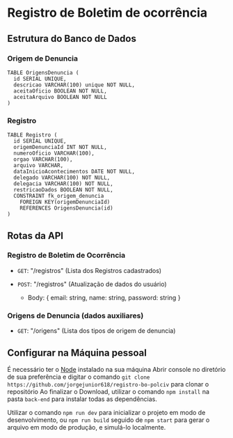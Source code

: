 # Registro de Boletim de ocorrência

## Estrutura do Banco de Dados

  <h3>Origem de Denuncia</h3>

  ```
  TABLE OrigensDenuncia (
    id SERIAL UNIQUE,
    descricao VARCHAR(100) unique NOT NULL,
    aceitaOficio BOOLEAN NOT NULL,
    aceitaArquivo BOOLEAN NOT NULL
)
  ```

  <h3 id="registro">Registro</h3>

  ```
  TABLE Registro (
    id SERIAL UNIQUE,
    origemDenunciaId INT NOT NULL,
    numeroOficio VARCHAR(100),
    orgao VARCHAR(100),
    arquivo VARCHAR,
    dataInicioAcontecimentos DATE NOT NULL,
    delegado VARCHAR(100) NOT NULL,
    delegacia VARCHAR(100) NOT NULL,
    restricaoDados BOOLEAN NOT NULL,
    CONSTRAINT fk_origem_denuncia
      FOREIGN KEY(origemDenunciaId) 
      REFERENCES OrigensDenuncia(id)
)
  ```


## Rotas da API

 ### Registro de Boletim de Ocorrência

  - ```GET```: "/registros" (Lista dos Registros cadastrados)
  
  - ```POST```: "/registros" (Atualização de dados do usuário)
    - Body: { email: string, name: string, password: string }
 
 ### Origens de Denuncia (dados auxiliares)

  - ```GET```: "/origens" (Lista dos tipos de origem de denuncia)
  
## Configurar na Máquina pessoal

  É necessário ter o [Node](https://nodejs.org/en/) instalado na sua máquina
  Abrir console no diretório de sua preferência e digitar o comando `git clone https://github.com/jorgejunior618/registro-bo-polciv` para clonar o repositório
  Ao finalizar o Download, utilizar o comando `npm install` na pasta `back-end` para instalar todas as dependências.

  Utilizar o comando `npm run dev` para inicializar o projeto em modo de desenvolvimento, ou `npm run build` seguido de `npm start` para gerar o arquivo em modo de produção, e simulá-lo localmente.
